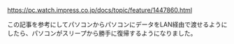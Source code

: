 https://pc.watch.impress.co.jp/docs/topic/feature/1447860.html

この記事を参考にしてパソコンからパソコンにデータをLAN経由で渡せるようにしたら、パソコンがスリープから勝手に復帰するようになりました。
